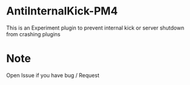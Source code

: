 # AntiInternalKick-PM4 

This is an Experiment plugin to prevent internal kick or server shutdown from crashing plugins

# Note

Open Issue if you have bug / Request
